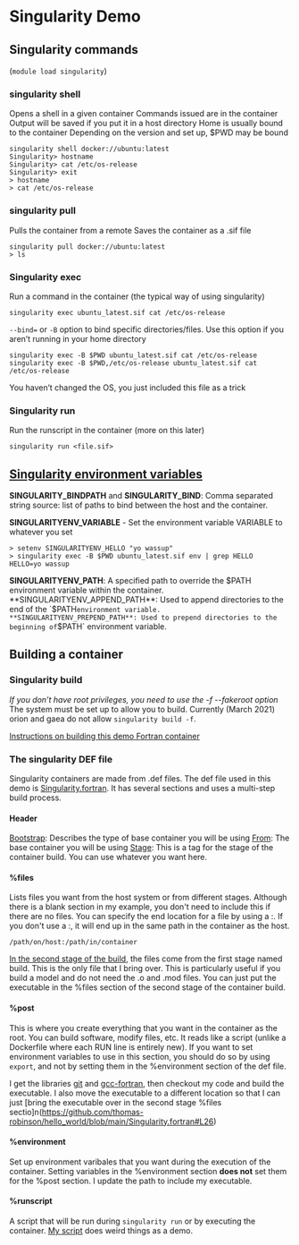 # Singularity Demo

## Singularity commands
(`module load singularity`)
### singularity shell
Opens a shell in a given container
Commands issued are in the container
Output will be saved if you put it in a host directory 
Home is usually bound to the container
Depending on the version and set up, $PWD may be bound
```
singularity shell docker://ubuntu:latest
Singularity> hostname 
Singularity> cat /etc/os-release
Singularity> exit
> hostname
> cat /etc/os-release
```
### singularity pull
Pulls the container from a remote
Saves the container as a .sif file
```
singularity pull docker://ubuntu:latest
> ls
```
### Singularity exec
Run a command in the container (the typical way of using singularity)
```
singularity exec ubuntu_latest.sif cat /etc/os-release
```
`--bind=` or `-B` option to bind specific directories/files.  Use this option if you aren’t running in your home directory
```
singularity exec -B $PWD ubuntu_latest.sif cat /etc/os-release
singularity exec -B $PWD,/etc/os-release ubuntu_latest.sif cat /etc/os-release
```
You haven’t changed the OS, you just included this file as a trick

### Singularity run
Run the runscript in the container (more on this later)
```
singularity run <file.sif>
```

## [Singularity environment variables](https://sylabs.io/guides/3.0/user-guide/appendix.html)

**SINGULARITY_BINDPATH** and **SINGULARITY_BIND**: Comma separated string source:<dest> list of paths to bind between the host and the container.

**SINGULARITYENV_VARIABLE** - Set the environment variable VARIABLE to whatever you set
```
> setenv SINGULARITYENV_HELLO "yo wassup" 
> singularity exec -B $PWD ubuntu_latest.sif env | grep HELLO
HELLO=yo wassup
```
**SINGULARITYENV_PATH**: A specified path to override the $PATH environment variable within the container.
**SINGULARITYENV_APPEND_PATH**: Used to append directories to the end of the `$PATH` environment variable.
**SINGULARITYENV_PREPEND_PATH**: Used to prepend directories to the beginning of `$PATH` environment variable.


## Building a container
### Singularity build

*If you don’t have root privileges, you need to use the -f --fakeroot option*
The system must be set up to allow you to build.  Currently (March 2021) orion and gaea do not allow `singularity build -f`.

[Instructions on building this demo Fortran container](https://github.com/thomas-robinson/hello_world)

### The singularity DEF file
Singularity containers are made from .def files.  The def file used in this demo is [Singularity.fortran](https://github.com/thomas-robinson/hello_world/blob/main/Singularity.fortran).  It has several sections and uses a multi-step build process.
#### Header
[Bootstrap](https://github.com/thomas-robinson/hello_world/blob/main/Singularity.fortran#L25): Describes the type of base container you will be using
[From](https://github.com/thomas-robinson/hello_world/blob/main/Singularity.fortran#L26): The base container you will be using
[Stage](https://github.com/thomas-robinson/hello_world/blob/main/Singularity.fortran#L27): This is a tag for the stage of the container build.  You can use whatever you want here.
#### %files
Lists files you want from the host system or from different stages.  Although there is a blank section in my
example, you don't need to include this if there are no files.  You can specify the end location for a file 
by using a :.  If you don't use a :, it will end up in the same path in the container as the host.
```
/path/on/host:/path/in/container
```
[In the second stage of the build](https://github.com/thomas-robinson/hello_world/blob/main/Singularity.fortran#L25), 
the files come from the first stage named build. This is the only file that I bring over.  This is particularly useful if you 
build a model and do not need the .o and .mod files.  You can just put the executable in the %files section of the second 
stage of the container build.  
#### %post
This is where you create everything that you want in the container as the root.  You can build software, modify files, etc.
It reads like a script (unlike a Dockerfile where each RUN line is entirely new).  If you want to set environment variables to 
use in this section, you should do so by using `export`, and not by setting them in the %environment section of the def file.

I get the libraries [git](https://github.com/thomas-robinson/hello_world/blob/main/Singularity.fortran#L9) and 
[gcc-fortran](https://github.com/thomas-robinson/hello_world/blob/main/Singularity.fortran#L10), then checkout my 
code and build the executable.  I also move the executable to a different location so that I can just [bring the executable 
over in the second stage %files sectio]n(https://github.com/thomas-robinson/hello_world/blob/main/Singularity.fortran#L26)

#### %environment
Set up environment varibales that you want during the execution of the container.  Setting variables in the %environment 
section **does not** set them for the %post section.  I update the path to include my executable.

#### %runscript
A script that will be run during `singularity run` or by executing the container. [My script](https://github.com/thomas-robinson/hello_world/blob/main/Singularity.fortran#L35) does weird things as a demo.
